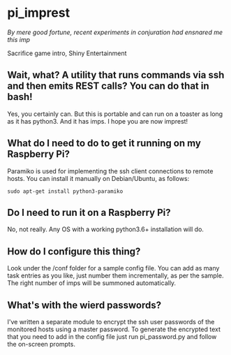 # pi_imprest
_By mere good fortune, recent experiments in conjuration had ensnared me this imp_

Sacrifice game intro, Shiny Entertainment

## Wait, what? A utility that runs commands via ssh and then emits REST calls? You can do that in bash!
Yes, you certainly can. But this is portable and can run on a toaster as long as it has python3. And it has imps. I hope you are now imprest!

## What do I need to do to get it running on my Raspberry Pi?

Paramiko is used for implementing the ssh client connections to remote hosts. You can install it manually on Debian/Ubuntu, as follows:
```
sudo apt-get install python3-paramiko
```

## Do I need to run it on a Raspberry Pi?

No, not really. Any OS with a working python3.6+ installation will do.

## How do I configure this thing?

Look under the /conf folder for a sample config file. You can add as many task entries as you like, just number them incrementally, as per the sample. The right number of imps will be summoned automatically.

## What's with the wierd passwords?

I've written a separate module to encrypt the ssh user passwords of the monitored hosts using a master password. To generate the encrypted text that you need to add in the config file just run pi_password.py and follow the on-screen prompts.

